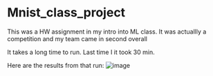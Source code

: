 # Mnist_class_project
 This was a HW assignment in my intro into ML class. It was actuallly a competition and my team came in second overall


It takes a long time to run. Last time I it took 30 min.

Here are the results from that run:
![image](https://user-images.githubusercontent.com/74482044/215604065-047d4fc3-e98b-4fdc-896b-92691144d1f8.png)
